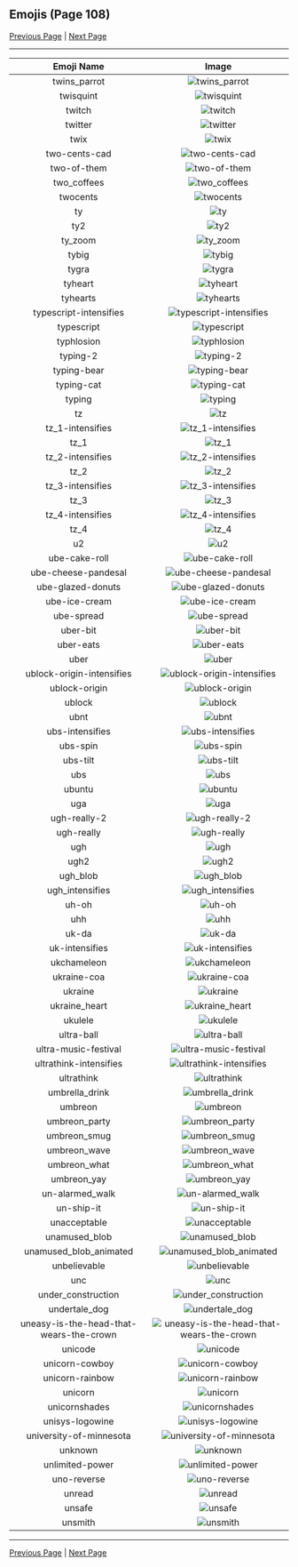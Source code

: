 
## Emojis (Page 108)

[Previous Page](/docs/hc/page-t-0107.md)
  | [Next Page](/docs/hc/page-u-0109.md)

<hr />

|Emoji Name|Image|
| :-: | :-: |
|twins_parrot| ![twins_parrot](/emojis/hc/twins_parrot.gif)|
|twisquint| ![twisquint](/emojis/hc/twisquint.png)|
|twitch| ![twitch](/emojis/hc/twitch.png)|
|twitter| ![twitter](/emojis/hc/twitter.png)|
|twix| ![twix](/emojis/hc/twix.jpg)|
|two-cents-cad| ![two-cents-cad](/emojis/hc/two-cents-cad.png)|
|two-of-them| ![two-of-them](/emojis/hc/two-of-them.png)|
|two_coffees| ![two_coffees](/emojis/hc/two_coffees.png)|
|twocents| ![twocents](/emojis/hc/twocents.jpg)|
|ty| ![ty](/emojis/hc/ty.gif)|
|ty2| ![ty2](/emojis/hc/ty2.png)|
|ty_zoom| ![ty_zoom](/emojis/hc/ty_zoom.gif)|
|tybig| ![tybig](/emojis/hc/tybig.jpg)|
|tygra| ![tygra](/emojis/hc/tygra.png)|
|tyheart| ![tyheart](/emojis/hc/tyheart.jpg)|
|tyhearts| ![tyhearts](/emojis/hc/tyhearts.jpg)|
|typescript-intensifies| ![typescript-intensifies](/emojis/hc/typescript-intensifies.gif)|
|typescript| ![typescript](/emojis/hc/typescript.png)|
|typhlosion| ![typhlosion](/emojis/hc/typhlosion.gif)|
|typing-2| ![typing-2](/emojis/hc/typing-2.gif)|
|typing-bear| ![typing-bear](/emojis/hc/typing-bear.gif)|
|typing-cat| ![typing-cat](/emojis/hc/typing-cat.gif)|
|typing| ![typing](/emojis/hc/typing.gif)|
|tz| ![tz](/emojis/hc/tz.png)|
|tz_1-intensifies| ![tz_1-intensifies](/emojis/hc/tz_1-intensifies.gif)|
|tz_1| ![tz_1](/emojis/hc/tz_1.png)|
|tz_2-intensifies| ![tz_2-intensifies](/emojis/hc/tz_2-intensifies.gif)|
|tz_2| ![tz_2](/emojis/hc/tz_2.png)|
|tz_3-intensifies| ![tz_3-intensifies](/emojis/hc/tz_3-intensifies.gif)|
|tz_3| ![tz_3](/emojis/hc/tz_3.png)|
|tz_4-intensifies| ![tz_4-intensifies](/emojis/hc/tz_4-intensifies.gif)|
|tz_4| ![tz_4](/emojis/hc/tz_4.png)|
|u2| ![u2](/emojis/hc/u2.png)|
|ube-cake-roll| ![ube-cake-roll](/emojis/hc/ube-cake-roll.jpg)|
|ube-cheese-pandesal| ![ube-cheese-pandesal](/emojis/hc/ube-cheese-pandesal.jpg)|
|ube-glazed-donuts| ![ube-glazed-donuts](/emojis/hc/ube-glazed-donuts.jpg)|
|ube-ice-cream| ![ube-ice-cream](/emojis/hc/ube-ice-cream.jpg)|
|ube-spread| ![ube-spread](/emojis/hc/ube-spread.jpg)|
|uber-bit| ![uber-bit](/emojis/hc/uber-bit.png)|
|uber-eats| ![uber-eats](/emojis/hc/uber-eats.png)|
|uber| ![uber](/emojis/hc/uber.png)|
|ublock-origin-intensifies| ![ublock-origin-intensifies](/emojis/hc/ublock-origin-intensifies.gif)|
|ublock-origin| ![ublock-origin](/emojis/hc/ublock-origin.png)|
|ublock| ![ublock](/emojis/hc/ublock.png)|
|ubnt| ![ubnt](/emojis/hc/ubnt.jpg)|
|ubs-intensifies| ![ubs-intensifies](/emojis/hc/ubs-intensifies.gif)|
|ubs-spin| ![ubs-spin](/emojis/hc/ubs-spin.gif)|
|ubs-tilt| ![ubs-tilt](/emojis/hc/ubs-tilt.gif)|
|ubs| ![ubs](/emojis/hc/ubs.png)|
|ubuntu| ![ubuntu](/emojis/hc/ubuntu.png)|
|uga| ![uga](/emojis/hc/uga.png)|
|ugh-really-2| ![ugh-really-2](/emojis/hc/ugh-really-2.png)|
|ugh-really| ![ugh-really](/emojis/hc/ugh-really.png)|
|ugh| ![ugh](/emojis/hc/ugh.png)|
|ugh2| ![ugh2](/emojis/hc/ugh2.png)|
|ugh_blob| ![ugh_blob](/emojis/hc/ugh_blob.png)|
|ugh_intensifies| ![ugh_intensifies](/emojis/hc/ugh_intensifies.gif)|
|uh-oh| ![uh-oh](/emojis/hc/uh-oh.png)|
|uhh| ![uhh](/emojis/hc/uhh.gif)|
|uk-da| ![uk-da](/emojis/hc/uk-da.png)|
|uk-intensifies| ![uk-intensifies](/emojis/hc/uk-intensifies.gif)|
|ukchameleon| ![ukchameleon](/emojis/hc/ukchameleon.png)|
|ukraine-coa| ![ukraine-coa](/emojis/hc/ukraine-coa.png)|
|ukraine| ![ukraine](/emojis/hc/ukraine.png)|
|ukraine_heart| ![ukraine_heart](/emojis/hc/ukraine_heart.png)|
|ukulele| ![ukulele](/emojis/hc/ukulele.png)|
|ultra-ball| ![ultra-ball](/emojis/hc/ultra-ball.png)|
|ultra-music-festival| ![ultra-music-festival](/emojis/hc/ultra-music-festival.jpg)|
|ultrathink-intensifies| ![ultrathink-intensifies](/emojis/hc/ultrathink-intensifies.gif)|
|ultrathink| ![ultrathink](/emojis/hc/ultrathink.png)|
|umbrella_drink| ![umbrella_drink](/emojis/hc/umbrella_drink.png)|
|umbreon| ![umbreon](/emojis/hc/umbreon.gif)|
|umbreon_party| ![umbreon_party](/emojis/hc/umbreon_party.png)|
|umbreon_smug| ![umbreon_smug](/emojis/hc/umbreon_smug.png)|
|umbreon_wave| ![umbreon_wave](/emojis/hc/umbreon_wave.png)|
|umbreon_what| ![umbreon_what](/emojis/hc/umbreon_what.png)|
|umbreon_yay| ![umbreon_yay](/emojis/hc/umbreon_yay.gif)|
|un-alarmed_walk| ![un-alarmed_walk](/emojis/hc/un-alarmed_walk.gif)|
|un-ship-it| ![un-ship-it](/emojis/hc/un-ship-it.png)|
|unacceptable| ![unacceptable](/emojis/hc/unacceptable.gif)|
|unamused_blob| ![unamused_blob](/emojis/hc/unamused_blob.png)|
|unamused_blob_animated| ![unamused_blob_animated](/emojis/hc/unamused_blob_animated.gif)|
|unbelievable| ![unbelievable](/emojis/hc/unbelievable.png)|
|unc| ![unc](/emojis/hc/unc.jpg)|
|under_construction| ![under_construction](/emojis/hc/under_construction.gif)|
|undertale_dog| ![undertale_dog](/emojis/hc/undertale_dog.gif)|
|uneasy-is-the-head-that-wears-the-crown| ![uneasy-is-the-head-that-wears-the-crown](/emojis/hc/uneasy-is-the-head-that-wears-the-crown.png)|
|unicode| ![unicode](/emojis/hc/unicode.png)|
|unicorn-cowboy| ![unicorn-cowboy](/emojis/hc/unicorn-cowboy.png)|
|unicorn-rainbow| ![unicorn-rainbow](/emojis/hc/unicorn-rainbow.png)|
|unicorn| ![unicorn](/emojis/hc/unicorn.png)|
|unicornshades| ![unicornshades](/emojis/hc/unicornshades.png)|
|unisys-logowine| ![unisys-logowine](/emojis/hc/unisys-logowine.png)|
|university-of-minnesota| ![university-of-minnesota](/emojis/hc/university-of-minnesota.png)|
|unknown| ![unknown](/emojis/hc/unknown.png)|
|unlimited-power| ![unlimited-power](/emojis/hc/unlimited-power.png)|
|uno-reverse| ![uno-reverse](/emojis/hc/uno-reverse.png)|
|unread| ![unread](/emojis/hc/unread.png)|
|unsafe| ![unsafe](/emojis/hc/unsafe.png)|
|unsmith| ![unsmith](/emojis/hc/unsmith.gif)|

<hr/>

[Previous Page](/docs/hc/page-t-0107.md)
  | [Next Page](/docs/hc/page-u-0109.md)